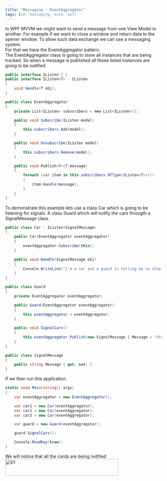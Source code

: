 ```yaml
---
title: "Messaging - EventAggregator"
tags: [c#, messaging, mvvm, wpf]
---
```


<div>In WPF MVVM we might want to send a message from one View Model to another. For example if we want to close a window and return data to the opener window. To allow such data exchange we can use a messaging system.</div>
<div></div>
<div>For that we have the EventAggregator pattern.</div>
<div></div>
<div>The EventAggregator class is going to store all instances that are being tracked. So when a message is published all those listed instances are going to be notified.</div>
<!--more-->

```csharp
public interface IListen { }
public interface IListen<T> : IListen
{
    void Handle(T obj);
}

public class EventAggregator
{
    private List<IListen> subscribers = new List<IListen>();

    public void Subscribe(IListen model)
    {
        this.subscribers.Add(model);
    }

    public void Unsubscribe(IListen model)
    {
        this.subscribers.Remove(model);
    }

    public void Publish<T>(T message)
    {
        foreach (var item in this.subscribers.OfType<IListen<T>>())
        {
            item.Handle(message);
        }
    }
}
```

<div></div>
<div>To demonstrate this example lets use a class Car which is going to be listening for signals. A class Guard which will notify the cars througth a SignalMessage class.</div>
<div></div>

```csharp
public class Car : IListen<SignalMessage>
{
    public Car(EventAggregator eventAggregator)
    {
        eventAggregator.Subscribe(this);
    }

    public void Handle(SignalMessage obj)
    {
        Console.WriteLine("I'm a car and a guard is telling me to stop!");
    }
}

public class Guard
{
    private EventAggregator eventAggregator;

    public Guard(EventAggregator eventAggregator)
    {
        this.eventAggregator = eventAggregator;
    }

    public void SignalCars()
    {
        this.eventAggregator.Publish(new SignalMessage { Message = "Stop" });
    }
}

public class SignalMessage
{
    public string Message { get; set; }
}
```

<div></div>
<div>If we then run this application</div>
<div></div>

```csharp
static void Main(string[] args)
{
    var eventAggregator = new EventAggregator();

    var car1 = new Car(eventAggregator);
    var car2 = new Car(eventAggregator);
    var car3 = new Car(eventAggregator);

    var guard = new Guard(eventAggregator);

    guard.SignalCars();

    Console.ReadKey(true);
}
```

<div></div>
<div>We will notice that all the cards are being notified</div>
<div><a href="https://brunolm.files.wordpress.com/2015/03/01.jpg"><img class="alignnone wp-image-37 size-full" src="https://brunolm.files.wordpress.com/2015/03/01.jpg" alt="01" width="364" height="54" /></a></div>
